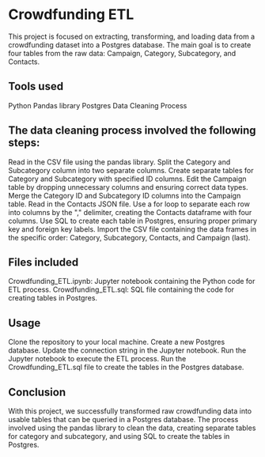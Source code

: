 # Crowdfunding ETL

This project is focused on extracting, transforming, and loading data from a crowdfunding dataset into a Postgres database. The main goal is to create four tables from the raw data: Campaign, Category, Subcategory, and Contacts.

## Tools used

Python
Pandas library
Postgres
Data Cleaning Process

## The data cleaning process involved the following steps:

Read in the CSV file using the pandas library.
Split the Category and Subcategory column into two separate columns.
Create separate tables for Category and Subcategory with specified ID columns.
Edit the Campaign table by dropping unnecessary columns and ensuring correct data types.
Merge the Category ID and Subcategory ID columns into the Campaign table.
Read in the Contacts JSON file.
Use a for loop to separate each row into columns by the "," delimiter, creating the Contacts dataframe with four columns.
Use SQL to create each table in Postgres, ensuring proper primary key and foreign key labels.
Import the CSV file containing the data frames in the specific order: Category, Subcategory, Contacts, and Campaign (last).

## Files included

Crowdfunding_ETL.ipynb: Jupyter notebook containing the Python code for ETL process.
Crowdfunding_ETL.sql: SQL file containing the code for creating tables in Postgres.

## Usage

Clone the repository to your local machine.
Create a new Postgres database.
Update the connection string in the Jupyter notebook.
Run the Jupyter notebook to execute the ETL process.
Run the Crowdfunding_ETL.sql file to create the tables in the Postgres database.

## Conclusion

With this project, we successfully transformed raw crowdfunding data into usable tables that can be queried in a Postgres database. The process involved using the pandas library to clean the data, creating separate tables for category and subcategory, and using SQL to create the tables in Postgres.
